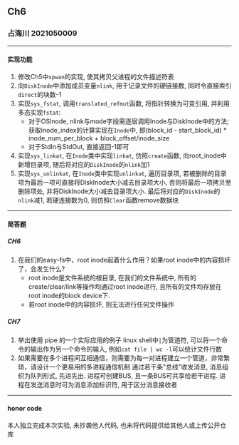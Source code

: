 ## Ch6

### 占海川 2021050009

----

#### 实现功能
1) 修改Ch5中`spwan`的实现, 使其拷贝父进程的文件描述符表
2) 向`DiskInode`中添加成员变量`nlink`, 用于记录文件的硬链接数, 同时令直接索引`direct`的块数-1
3) 实现`sys_fstat`, 调用`translated_refmut`函数, 将指针转换为可变引用, 并利用多态实现`fstat`: 
    - 对于OSInode, nlink与mode字段需逐层调用Inode与DiskInode中的方法; 获取inode_index的计算实现在`Inode`中, 即(block_id - start_block_id) * inode_num_per_block + block_offset/inode_size
    - 对于StdIn与StdOut, 直接返回-1即可
4) 实现`sys_linkat`, 在`Inode`类中实现`linkat`, 仿照`create`函数, 向root_inode中新增目录项, 随后将对应的`DiskInode`的`nlink`加1
5) 实现`sys_unlinkat`, 在`Inode`类中实现`unlinkat`, 遍历目录项, 若被删除的目录项为最后一项可直接将DiskInode大小减去目录项大小, 否则将最后一项拷贝至删除项处, 并将DiskInode大小减去目录项大小. 最后将对应的`DiskInode`的`nlink`减1, 若硬连接数为0, 则仿照`Clear`函数remove数据块
----

#### 简答题
##### CH6
1. 在我们的easy-fs中，root inode起着什么作用？如果root inode中的内容损坏了，会发生什么?
    - root inode是文件系统的根目录, 在我们的文件系统中, 所有的create/clear/link等操作均通过root inode进行, 且所有的文件均存放在root inode的block device下. 
    - 若root inode中的内容损坏, 则无法进行任何文件操作
##### CH7
1. 举出使用 pipe 的一个实际应用的例子
   linux shell中`|`为管道符, 可以将一个命令的输出作为另一个命令的输入, 例如`cat file | wc -l`可以统计文件行数
2. 如果需要在多个进程间互相通信，则需要为每一对进程建立一个管道，非常繁琐，请设计一个更易用的多进程通信机制
   通过若干条"总线"收发消息, 消息组织为队列形式, 先进先出. 进程可创建BUS, 且一条BUS可共享给若干进程. 进程在发送消息时可为消息添加标识符, 用于区分消息接收者

----

#### honor code

本人独立完成本次实验, 未抄袭他人代码, 也未将代码提供给其他人或上传公开仓库
